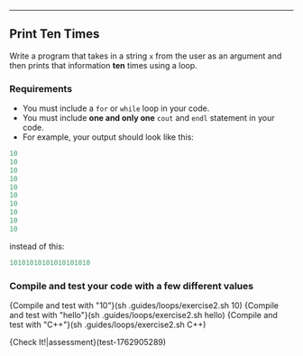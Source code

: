 ---

## Print Ten Times

Write a program that takes in a string `x` from the user as an argument and then prints that information **ten** times using a loop.

### Requirements
* You must include a `for` or `while` loop in your code.
* You must include **one and only one** `cout` and `endl` statement in your code.
* For example, your output should look like this:
```c++
10
10
10
10
10
10
10
10
10
10
```
instead of this:
```c++
10101010101010101010
```

### Compile and test your code with a few different values

{Compile and test with "10"}(sh .guides/loops/exercise2.sh 10)
{Compile and test with "hello"}(sh .guides/loops/exercise2.sh hello)
{Compile and test with "C++"}(sh .guides/loops/exercise2.sh C++)

{Check It!|assessment}(test-1762905289)
